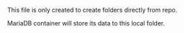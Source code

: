 This file is only created to create folders directly from repo.

MariaDB container will store its data to this local folder.
